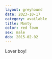 ```yaml
---
layout: greyhound
date: 2023-10-17
category: available
title: Monty
color: red fawn
sex: male
dob: 2015-02-02
---
```

Lover boy!
